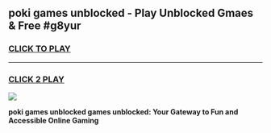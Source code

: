 
## poki games unblocked - Play Unblocked Gmaes & Free #g8yur
<h3>
<a href="https://premium.freeplayer.one?title=poki_games_unblocked&ref=03M">CLICK TO PLAY</a></h3>
<hr>

<h3>
<a href="https://premium.freeplayer.one?title=poki_games_unblocked&ref=03M">CLICK 2 PLAY</a>
  
</h3>

<a href="https://premium.freeplayer.one?title=poki_games_unblocked&ref=03M"><img src="https://clearcache.store/games.png"></a>


**poki games unblocked games unblocked: Your Gateway to Fun and Accessible Online Gaming**
